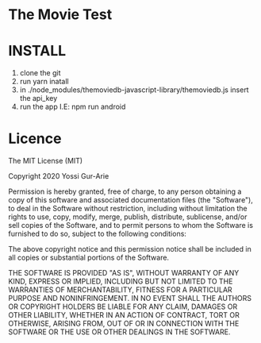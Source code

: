 The Movie Test
=================================


INSTALL
=======

1) clone the git
2) run yarn inatall
3) in  ./node_modules/themoviedb-javascript-library/themoviedb.js insert the api_key
4) run the app I.E: npm run android


Licence
=======

The MIT License (MIT)

Copyright  2020 Yossi Gur-Arie

Permission is hereby granted, free of charge, to any person obtaining a copy
of this software and associated documentation files (the "Software"), to deal
in the Software without restriction, including without limitation the rights
to use, copy, modify, merge, publish, distribute, sublicense, and/or sell
copies of the Software, and to permit persons to whom the Software is
furnished to do so, subject to the following conditions:

The above copyright notice and this permission notice shall be included in all
copies or substantial portions of the Software.

THE SOFTWARE IS PROVIDED "AS IS", WITHOUT WARRANTY OF ANY KIND, EXPRESS OR
IMPLIED, INCLUDING BUT NOT LIMITED TO THE WARRANTIES OF MERCHANTABILITY,
FITNESS FOR A PARTICULAR PURPOSE AND NONINFRINGEMENT. IN NO EVENT SHALL THE
AUTHORS OR COPYRIGHT HOLDERS BE LIABLE FOR ANY CLAIM, DAMAGES OR OTHER
LIABILITY, WHETHER IN AN ACTION OF CONTRACT, TORT OR OTHERWISE, ARISING FROM,
OUT OF OR IN CONNECTION WITH THE SOFTWARE OR THE USE OR OTHER DEALINGS IN THE
SOFTWARE.
